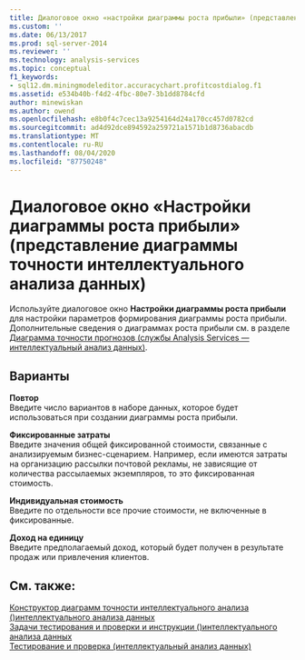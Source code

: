 ```yaml
---
title: Диалоговое окно «настройки диаграммы роста прибыли» (представление диаграммы точности интеллектуального анализа данных) | Документация Майкрософт
ms.custom: ''
ms.date: 06/13/2017
ms.prod: sql-server-2014
ms.reviewer: ''
ms.technology: analysis-services
ms.topic: conceptual
f1_keywords:
- sql12.dm.miningmodeleditor.accuracychart.profitcostdialog.f1
ms.assetid: e534b40b-f4d2-4fbc-80e7-3b1dd8784cfd
author: minewiskan
ms.author: owend
ms.openlocfilehash: e8b0f4c7cec13a9254164d24a170cc457d0782cd
ms.sourcegitcommit: ad4d92dce894592a259721a1571b1d8736abacdb
ms.translationtype: MT
ms.contentlocale: ru-RU
ms.lasthandoff: 08/04/2020
ms.locfileid: "87750248"
---
```

# <a name="profit-chart-settings-dialog-box-mining-accuracy-chart-view"></a>Диалоговое окно «Настройки диаграммы роста прибыли» (представление диаграммы точности интеллектуального анализа данных)
  Используйте диалоговое окно **Настройки диаграммы роста прибыли** для настройки параметров формирования диаграммы роста прибыли. Дополнительные сведения о диаграммах роста прибыли см. в разделе [Диаграмма точности прогнозов (службы Analysis Services — интеллектуальный анализ данных)](data-mining/lift-chart-analysis-services-data-mining.md).  
  
## <a name="options"></a>Варианты  
 **Повтор**  
 Введите число вариантов в наборе данных, которое будет использоваться при создании диаграммы роста прибыли.  
  
 **Фиксированные затраты**  
 Введите значения общей фиксированной стоимости, связанные с анализируемым бизнес-сценарием. Например, если имеются затраты на организацию рассылки почтовой рекламы, не зависящие от количества рассылаемых экземпляров, то это фиксированная стоимость.  
  
 **Индивидуальная стоимость**  
 Введите по отдельности все прочие стоимости, не включенные в фиксированные.  
  
 **Доход на единицу**  
 Введите предполагаемый доход, который будет получен в результате продаж или привлечения клиентов.  
  
## <a name="see-also"></a>См. также:  
 [Конструктор диаграмм точности интеллектуального анализа &#40;&#41;интеллектуального анализа данных](mining-accuracy-chart-designer-data-mining.md)   
 [Задачи тестирования и проверки и инструкции &#40;&#41;интеллектуального анализа данных](data-mining/testing-and-validation-tasks-and-how-tos-data-mining.md)   
 [Тестирование и проверка (интеллектуальный анализ данных)](data-mining/testing-and-validation-data-mining.md)  
  
  
